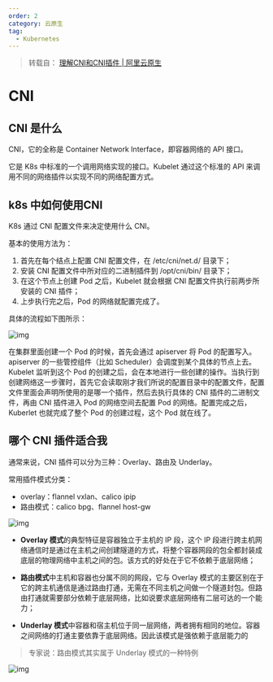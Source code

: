 ```yaml
---
order: 2
category: 云原生
tag:
  - Kubernetes
---
```


> 转载自： [理解CNI和CNI插件 | 阿里云原生](https://developer.aliyun.com/learning/course/572/detail/7866?accounttraceid=2703db7b0eea4ec5a775b5aaaca87dd5vtsl)

# CNI

## CNI 是什么

CNI，它的全称是 Container Network Interface，即容器网络的 API 接口。

它是 K8s 中标准的一个调用网络实现的接口。Kubelet 通过这个标准的 API 来调用不同的网络插件以实现不同的网络配置方式。

## k8s 中如何使用CNI

K8s 通过 CNI 配置文件来决定使用什么 CNI。

基本的使用方法为：

1. 首先在每个结点上配置 CNI 配置文件，在 /etc/cni/net.d/ 目录下；
2. 安装 CNI 配置文件中所对应的二进制插件到 /opt/cni/bin/ 目录下；
3. 在这个节点上创建 Pod 之后，Kubelet 就会根据 CNI 配置文件执行前两步所安装的 CNI 插件；
4. 上步执行完之后，Pod 的网络就配置完成了。

具体的流程如下图所示：

 ![img](https://clay-blog.oss-cn-shanghai.aliyuncs.com/img/1576553351154-fa1f252a-61b8-48b9-a95f-092f9a48392d-20221122160459021.png)

在集群里面创建一个 Pod 的时候，首先会通过 apiserver 将 Pod 的配置写入。apiserver 的一些管控组件（比如 Scheduler）会调度到某个具体的节点上去。Kubelet 监听到这个 Pod 的创建之后，会在本地进行一些创建的操作。当执行到创建网络这一步骤时，首先它会读取刚才我们所说的配置目录中的配置文件，配置文件里面会声明所使用的是哪一个插件，然后去执行具体的 CNI 插件的二进制文件，再由 CNI 插件进入 Pod 的网络空间去配置 Pod 的网络。配置完成之后，Kuberlet 也就完成了整个 Pod 的创建过程，这个 Pod 就在线了。

## 哪个 CNI 插件适合我

通常来说，CNI 插件可以分为三种：Overlay、路由及 Underlay。

常用插件模式分类：

* overlay：flannel vxlan、calico ipip
* 路由模式：calico bpg、flannel host-gw

![img](https://clay-blog.oss-cn-shanghai.aliyuncs.com/img/1576553351147-0fabc723-8d47-4c85-98ab-1da2f88c5fd1-20221122155052943-20221122160459692.png)

- **Overlay 模式**的典型特征是容器独立于主机的 IP 段，这个 IP 段进行跨主机网络通信时是通过在主机之间创建隧道的方式，将整个容器网段的包全都封装成底层的物理网络中主机之间的包。该方式的好处在于它不依赖于底层网络；

- **路由模式**中主机和容器也分属不同的网段，它与 Overlay 模式的主要区别在于它的跨主机通信是通过路由打通，无需在不同主机之间做一个隧道封包。但路由打通就需要部分依赖于底层网络，比如说要求底层网络有二层可达的一个能力；

- **Underlay 模式**中容器和宿主机位于同一层网络，两者拥有相同的地位。容器之间网络的打通主要依靠于底层网络。因此该模式是强依赖于底层能力的

> 专家说：路由模式其实属于 Underlay 模式的一种特例

![img](https://clay-blog.oss-cn-shanghai.aliyuncs.com/img/1576553351164-abd9e024-8ce1-4f07-8f79-1ab2b2e4b989-20221122160500229.png)

